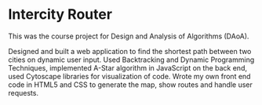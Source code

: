 # Intercity Router 
This was the course project for Design and Analysis of Algorithms (DAoA).

Designed and built a web application to find the shortest path between two cities on dynamic user input. Used Backtracking and Dynamic Programming Techniques, implemented A-Star algorithm in JavaScript on the back end, used Cytoscape libraries for visualization of code. Wrote my own front end code in HTML5 and CSS to generate the map, show routes and handle user requests.
